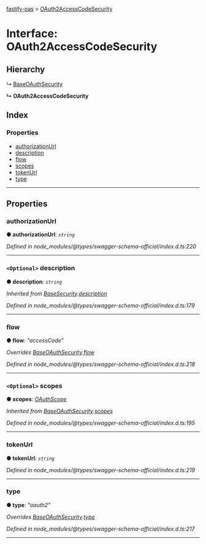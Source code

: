 [fastify-oas](../README.md) > [OAuth2AccessCodeSecurity](../interfaces/oauth2accesscodesecurity.md)

# Interface: OAuth2AccessCodeSecurity

## Hierarchy

↳  [BaseOAuthSecurity](baseoauthsecurity.md)

**↳ OAuth2AccessCodeSecurity**

## Index

### Properties

* [authorizationUrl](oauth2accesscodesecurity.md#authorizationurl)
* [description](oauth2accesscodesecurity.md#description)
* [flow](oauth2accesscodesecurity.md#flow)
* [scopes](oauth2accesscodesecurity.md#scopes)
* [tokenUrl](oauth2accesscodesecurity.md#tokenurl)
* [type](oauth2accesscodesecurity.md#type)

---

## Properties

<a id="authorizationurl"></a>

###  authorizationUrl

**● authorizationUrl**: *`string`*

*Defined in node_modules/@types/swagger-schema-official/index.d.ts:220*

___
<a id="description"></a>

### `<Optional>` description

**● description**: *`string`*

*Inherited from [BaseSecurity](basesecurity.md).[description](basesecurity.md#description)*

*Defined in node_modules/@types/swagger-schema-official/index.d.ts:179*

___
<a id="flow"></a>

###  flow

**● flow**: *"accessCode"*

*Overrides [BaseOAuthSecurity](baseoauthsecurity.md).[flow](baseoauthsecurity.md#flow)*

*Defined in node_modules/@types/swagger-schema-official/index.d.ts:218*

___
<a id="scopes"></a>

### `<Optional>` scopes

**● scopes**: *[OAuthScope](oauthscope.md)*

*Inherited from [BaseOAuthSecurity](baseoauthsecurity.md).[scopes](baseoauthsecurity.md#scopes)*

*Defined in node_modules/@types/swagger-schema-official/index.d.ts:195*

___
<a id="tokenurl"></a>

###  tokenUrl

**● tokenUrl**: *`string`*

*Defined in node_modules/@types/swagger-schema-official/index.d.ts:219*

___
<a id="type"></a>

###  type

**● type**: *"oauth2"*

*Overrides [BaseOAuthSecurity](baseoauthsecurity.md).[type](baseoauthsecurity.md#type)*

*Defined in node_modules/@types/swagger-schema-official/index.d.ts:217*

___

